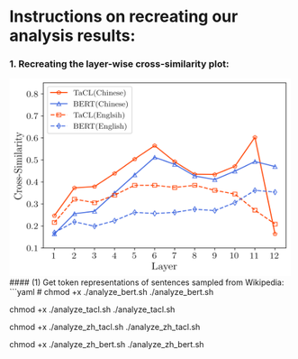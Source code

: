 # Instructions on recreating our analysis results:

### 1. Recreating the layer-wise cross-similarity plot:
<img src="https://github.com/yxuansu/TaCL/blob/main/analysis/cross-similarity.png" width="500" height="350">
#### (1) Get token representations of sentences sampled from Wikipedia:
```yaml
# 
chmod +x ./analyze_bert.sh
./analyze_bert.sh

chmod +x ./analyze_tacl.sh
./analyze_tacl.sh

chmod +x ./analyze_zh_tacl.sh
./analyze_zh_tacl.sh

chmod +x ./analyze_zh_bert.sh
./analyze_zh_bert.sh
```

